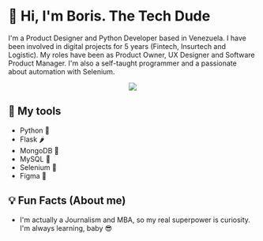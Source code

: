#  🦾 Hi, I'm Boris. The Tech Dude

I'm a Product Designer and Python Developer based in Venezuela. I have been involved in digital projects for 5 years (Fintech, Insurtech and Logistic). My roles have been as Product Owner, UX Designer and Software Product Manager. I'm also a self-taught programmer and a passionate about automation with Selenium.

<p align="center"> <img src="https://github.com/borisaavedra/borisaavedra/blob/master/source.gif?raw=true"> </p>

## 🔨 My tools
- Python 🐍
- Flask 🌶
- MongoDB 🍃
- MySQL 🐬
- Selenium 🤖
- Figma 🎨

## 💡 Fun Facts (About me)
- I'm actually a Journalism and MBA, so my real superpower is curiosity. I'm always learning, baby 😎
